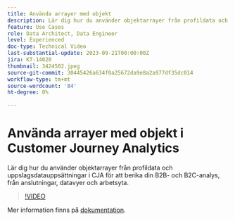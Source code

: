 ```yaml
---
title: Använda arrayer med objekt
description: Lär dig hur du använder objektarrayer från profildata och uppslagsdatauppsättningar i CJA för att berika din B2B- och B2C-analys, från anslutningar, datavyer och arbetsyta.
feature: Use Cases
role: Data Architect, Data Engineer
level: Experienced
doc-type: Technical Video
last-substantial-update: 2023-09-21T00:00:00Z
jira: KT-14020
thumbnail: 3424502.jpeg
source-git-commit: 30445426a634f0a25672da9e8a2a977df35dc014
workflow-type: tm+mt
source-wordcount: '84'
ht-degree: 0%

---
```



# Använda arrayer med objekt i Customer Journey Analytics

Lär dig hur du använder objektarrayer från profildata och uppslagsdatauppsättningar i CJA för att berika din B2B- och B2C-analys, från anslutningar, datavyer och arbetsyta.

>[!VIDEO](https://video.tv.adobe.com/v/3424502/?learn=on)

Mer information finns på [dokumentation](https://experienceleague.adobe.com/docs/analytics-platform/using/cja-usecases/complex-data/object-arrays.html).

